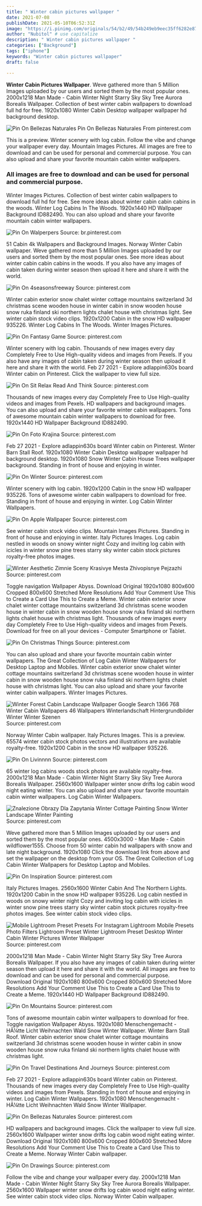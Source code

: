 ```yaml
---
title: " Winter cabin pictures wallpaper "
date: 2021-07-08
publishDate: 2021-05-10T06:52:31Z
image: "https://i.pinimg.com/originals/54/b2/49/54b249eb9eec35ff6282e871683c3877.jpg"
author: "Nubitol" # use capitalize
description: " Winter cabin pictures wallpaper "
categories: ["Background"]
tags: ["iphone"]
keywords: "Winter cabin pictures wallpaper"
draft: false

---
```



**Winter Cabin Pictures Wallpaper**. Weve gathered more than 5 Million Images uploaded by our users and sorted them by the most popular ones. 2000x1218 Man Made - Cabin Winter Night Starry Sky Sky Tree Aurora Borealis Wallpaper. Collection of best winter cabin wallpapers to download full hd for free. 1920x1080 Winter Cabin Desktop wallpaper wallpaper hd background desktop.

![Pin On Bellezas Naturales](https://i.pinimg.com/564x/dd/67/c7/dd67c77927644e2444022e6eef2da557.jpg "Pin On Bellezas Naturales")
Pin On Bellezas Naturales From pinterest.com


This is a preview. Winter scenery with log cabin. Follow the vibe and change your wallpaper every day. Mountain Images Pictures. All images are free to download and can be used for personal and commercial purpose. You can also upload and share your favorite mountain cabin winter wallpapers.

### All images are free to download and can be used for personal and commercial purpose.

Winter Images Pictures. Collection of best winter cabin wallpapers to download full hd for free. See more ideas about winter cabin cabin cabins in the woods. Winter Log Cabins In The Woods. 1920x1440 HD Wallpaper Background ID882490. You can also upload and share your favorite mountain cabin winter wallpapers.


![Pin On Walperpers](https://i.pinimg.com/originals/36/40/4e/36404edb44e0f4c69594adf6092e9163.jpg "Pin On Walperpers")
Source: br.pinterest.com

51 Cabin 4k Wallpapers and Background Images. Norway Winter Cabin wallpaper. Weve gathered more than 5 Million Images uploaded by our users and sorted them by the most popular ones. See more ideas about winter cabin cabin cabins in the woods. If you also have any images of cabin taken during winter season then upload it here and share it with the world.

![Pin On 4seasonsfreeway](https://i.pinimg.com/originals/af/4e/7e/af4e7e939b457124ac91bf870844800a.webp "Pin On 4seasonsfreeway")
Source: pinterest.com

Winter cabin exterior snow chalet winter cottage mountains switzerland 3d christmas scene wooden house in winter cabin in snow wooden house snow ruka finland ski northern lights chalet house with christmas light. See winter cabin stock video clips. 1920x1200 Cabin in the snow HD wallpaper 935226. Winter Log Cabins In The Woods. Winter Images Pictures.

![Pin On Fantasy Game](https://i.pinimg.com/originals/58/3b/71/583b71fac7bddf009234d70d57192248.jpg "Pin On Fantasy Game")
Source: pinterest.com

Winter scenery with log cabin. Thousands of new images every day Completely Free to Use High-quality videos and images from Pexels. If you also have any images of cabin taken during winter season then upload it here and share it with the world. Feb 27 2021 - Explore adlappin630s board Winter cabin on Pinterest. Click the wallpaper to view full size.

![Pin On Sit Relax Read And Think](https://i.pinimg.com/originals/77/09/c7/7709c7d5092e3fdfaaaf15f5c4e428c5.jpg "Pin On Sit Relax Read And Think")
Source: pinterest.com

Thousands of new images every day Completely Free to Use High-quality videos and images from Pexels. HD wallpapers and background images. You can also upload and share your favorite winter cabin wallpapers. Tons of awesome mountain cabin winter wallpapers to download for free. 1920x1440 HD Wallpaper Background ID882490.

![Pin On Foto Krajina](https://i.pinimg.com/originals/f5/70/18/f570186a8febba002db6d4235da34de3.jpg "Pin On Foto Krajina")
Source: pinterest.com

Feb 27 2021 - Explore adlappin630s board Winter cabin on Pinterest. Winter Barn Stall Roof. 1920x1080 Winter Cabin Desktop wallpaper wallpaper hd background desktop. 1920x1080 Snow Winter Cabin House Trees wallpaper background. Standing in front of house and enjoying in winter.

![Pin On Winter](https://i.pinimg.com/736x/b3/53/5d/b3535d63e31034a9da81b3438681b7e5.jpg "Pin On Winter")
Source: pinterest.com

Winter scenery with log cabin. 1920x1200 Cabin in the snow HD wallpaper 935226. Tons of awesome winter cabin wallpapers to download for free. Standing in front of house and enjoying in winter. Log Cabin Winter Wallpapers.

![Pin On Apple Wallpaper](https://i.pinimg.com/564x/3e/c6/86/3ec6865b05d856607e9123f480c7a86e.jpg "Pin On Apple Wallpaper")
Source: pinterest.com

See winter cabin stock video clips. Mountain Images Pictures. Standing in front of house and enjoying in winter. Italy Pictures Images. Log cabin nestled in woods on snowy winter night Cozy and inviting log cabin with icicles in winter snow pine trees starry sky winter cabin stock pictures royalty-free photos images.

![Winter Aesthetic Zimnie Sceny Krasivye Mesta Zhivopisnye Pejzazhi](https://i.pinimg.com/originals/4c/d0/a7/4cd0a7b5a6042fe207b342702ccaa5b0.jpg "Winter Aesthetic Zimnie Sceny Krasivye Mesta Zhivopisnye Pejzazhi")
Source: pinterest.com

Toggle navigation Wallpaper Abyss. Download Original 1920x1080 800x600 Cropped 800x600 Stretched More Resolutions Add Your Comment Use This to Create a Card Use This to Create a Meme. Winter cabin exterior snow chalet winter cottage mountains switzerland 3d christmas scene wooden house in winter cabin in snow wooden house snow ruka finland ski northern lights chalet house with christmas light. Thousands of new images every day Completely Free to Use High-quality videos and images from Pexels. Download for free on all your devices - Computer Smartphone or Tablet.

![Pin On Christmas Things](https://i.pinimg.com/736x/ab/a4/85/aba485cd7d465dcf03f3ce5ca0bf83fd.jpg "Pin On Christmas Things")
Source: pinterest.com

You can also upload and share your favorite mountain cabin winter wallpapers. The Great Collection of Log Cabin Winter Wallpapers for Desktop Laptop and Mobiles. Winter cabin exterior snow chalet winter cottage mountains switzerland 3d christmas scene wooden house in winter cabin in snow wooden house snow ruka finland ski northern lights chalet house with christmas light. You can also upload and share your favorite winter cabin wallpapers. Winter Images Pictures.

![Winter Forest Cabin Landscape Wallpaper Google Search 1366 768 Winter Cabin Wallpapers 46 Wallpapers Winterlandschaft Hintergrundbilder Winter Winter Szenen](https://i.pinimg.com/originals/74/d4/39/74d439dc8dfada6476c8f3fa2dae70d6.jpg "Winter Forest Cabin Landscape Wallpaper Google Search 1366 768 Winter Cabin Wallpapers 46 Wallpapers Winterlandschaft Hintergrundbilder Winter Winter Szenen")
Source: pinterest.com

Norway Winter Cabin wallpaper. Italy Pictures Images. This is a preview. 65574 winter cabin stock photos vectors and illustrations are available royalty-free. 1920x1200 Cabin in the snow HD wallpaper 935226.

![Pin On Livinnnn](https://i.pinimg.com/736x/6d/f9/11/6df911fe7f0c2870590815832e28272a.jpg "Pin On Livinnnn")
Source: pinterest.com

65 winter log cabins woods stock photos are available royalty-free. 2000x1218 Man Made - Cabin Winter Night Starry Sky Sky Tree Aurora Borealis Wallpaper. 2560x1600 Wallpaper winter snow drifts log cabin wood night eating winter. You can also upload and share your favorite mountain cabin winter wallpapers. Log Cabin Winter Wallpapers.

![Znalezione Obrazy Dla Zapytania Winter Cottage Painting Snow Winter Landscape Winter Painting](https://i.pinimg.com/originals/af/04/e2/af04e2867d8feacf03ca2f6b40200e7c.jpg "Znalezione Obrazy Dla Zapytania Winter Cottage Painting Snow Winter Landscape Winter Painting")
Source: pinterest.com

Weve gathered more than 5 Million Images uploaded by our users and sorted them by the most popular ones. 4500x3000 - Man Made - Cabin wildflower1555. Choose from 50 winter cabin hd wallpapers with snow and late night background. 1920x1080 Click the download link from above and set the wallpaper on the desktop from your OS. The Great Collection of Log Cabin Winter Wallpapers for Desktop Laptop and Mobiles.

![Pin On Inspiration](https://i.pinimg.com/originals/4d/cc/dd/4dccdded7ea9792b2242a5df8e106248.jpg "Pin On Inspiration")
Source: pinterest.com

Italy Pictures Images. 2560x1600 Winter Cabin And The Northern Lights. 1920x1200 Cabin in the snow HD wallpaper 935226. Log cabin nestled in woods on snowy winter night Cozy and inviting log cabin with icicles in winter snow pine trees starry sky winter cabin stock pictures royalty-free photos images. See winter cabin stock video clips.

![Mobile Lightroom Preset Presets For Instagram Lightroom Mobile Presets Photo Filters Lightroom Preset Winter Lightroom Preset Desktop Winter Cabin Winter Pictures Winter Wallpaper](https://i.pinimg.com/originals/37/f4/c4/37f4c4b6a88177e6a30ed4a61c9d3ff1.jpg "Mobile Lightroom Preset Presets For Instagram Lightroom Mobile Presets Photo Filters Lightroom Preset Winter Lightroom Preset Desktop Winter Cabin Winter Pictures Winter Wallpaper")
Source: pinterest.com

2000x1218 Man Made - Cabin Winter Night Starry Sky Sky Tree Aurora Borealis Wallpaper. If you also have any images of cabin taken during winter season then upload it here and share it with the world. All images are free to download and can be used for personal and commercial purpose. Download Original 1920x1080 800x600 Cropped 800x600 Stretched More Resolutions Add Your Comment Use This to Create a Card Use This to Create a Meme. 1920x1440 HD Wallpaper Background ID882490.

![Pin On Mountains](https://i.pinimg.com/originals/8d/94/61/8d9461147ba5325749bebc2a4fcb30c6.jpg "Pin On Mountains")
Source: pinterest.com

Tons of awesome mountain cabin winter wallpapers to download for free. Toggle navigation Wallpaper Abyss. 1920x1080 Menschengemacht - HÃ¼tte Licht Weihnachten Wald Snow Winter Wallpaper. Winter Barn Stall Roof. Winter cabin exterior snow chalet winter cottage mountains switzerland 3d christmas scene wooden house in winter cabin in snow wooden house snow ruka finland ski northern lights chalet house with christmas light.

![Pin On Travel Destinations And Journeys](https://i.pinimg.com/originals/df/f9/48/dff948f580e4e8f4ef54d3c71d24be65.png "Pin On Travel Destinations And Journeys")
Source: pinterest.com

Feb 27 2021 - Explore adlappin630s board Winter cabin on Pinterest. Thousands of new images every day Completely Free to Use High-quality videos and images from Pexels. Standing in front of house and enjoying in winter. Log Cabin Winter Wallpapers. 1920x1080 Menschengemacht - HÃ¼tte Licht Weihnachten Wald Snow Winter Wallpaper.

![Pin On Bellezas Naturales](https://i.pinimg.com/564x/dd/67/c7/dd67c77927644e2444022e6eef2da557.jpg "Pin On Bellezas Naturales")
Source: pinterest.com

HD wallpapers and background images. Click the wallpaper to view full size. 2560x1600 Wallpaper winter snow drifts log cabin wood night eating winter. Download Original 1920x1080 800x600 Cropped 800x600 Stretched More Resolutions Add Your Comment Use This to Create a Card Use This to Create a Meme. Norway Winter Cabin wallpaper.

![Pin On Drawings](https://i.pinimg.com/originals/54/b2/49/54b249eb9eec35ff6282e871683c3877.jpg "Pin On Drawings")
Source: pinterest.com

Follow the vibe and change your wallpaper every day. 2000x1218 Man Made - Cabin Winter Night Starry Sky Sky Tree Aurora Borealis Wallpaper. 2560x1600 Wallpaper winter snow drifts log cabin wood night eating winter. See winter cabin stock video clips. Norway Winter Cabin wallpaper.

